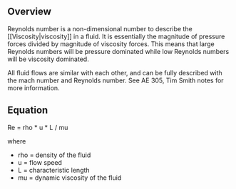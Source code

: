 ## Overview

Reynolds number is a non-dimensional number to describe the [[Viscosity|viscosity]] in a fluid. It is essentially the magnitude of pressure forces divided by magnitude of viscosity forces. This means that large Reynolds numbers will be pressure dominated while low Reynolds numbers will be viscosity dominated.

All fluid flows are similar with each other, and can be fully described with the mach number and Reynolds number. See AE 305, Tim Smith notes for more information.

## Equation

Re = rho * u * L / mu

where
* rho = density of the fluid
* u = flow speed
* L = characteristic length
* mu = dynamic viscosity of the fluid


